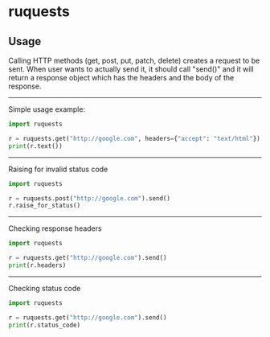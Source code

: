 # ruquests

## Usage

Calling HTTP methods (get, post, put, patch, delete) creates a request to be sent. When user wants to actually send it, it should call "send()" and it will return a response object which has the headers and the body of the response.

---

Simple usage example:

```python
import ruquests

r = ruquests.get("http://google.com", headers={"accept": "text/html"}).send()
print(r.text())
```

---

Raising for invalid status code

```python
import ruquests

r = ruquests.post("http://google.com").send()
r.raise_for_status()
```

---

Checking response headers

```python
import ruquests

r = ruquests.get("http://google.com").send()
print(r.headers)
```

---

Checking status code

```python
import ruquests

r = ruquests.get("http://google.com").send()
print(r.status_code)
```
